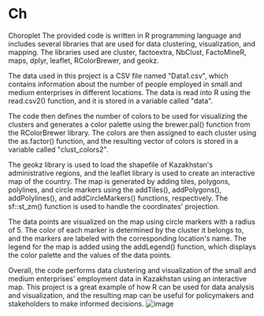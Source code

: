 # Ch
Choroplet
The provided code is written in R programming language and includes several libraries that are used for data clustering, visualization, and mapping. The libraries used are cluster, factoextra, NbClust, FactoMineR, maps, dplyr, leaflet, RColorBrewer, and geokz.

The data used in this project is a CSV file named "Data1.csv", which contains information about the number of people employed in small and medium enterprises in different locations. The data is read into R using the read.csv2() function, and it is stored in a variable called "data".

The code then defines the number of colors to be used for visualizing the clusters and generates a color palette using the brewer.pal() function from the RColorBrewer library. The colors are then assigned to each cluster using the as.factor() function, and the resulting vector of colors is stored in a variable called "clust_colors2".

The geokz library is used to load the shapefile of Kazakhstan's administrative regions, and the leaflet library is used to create an interactive map of the country. The map is generated by adding tiles, polygons, polylines, and circle markers using the addTiles(), addPolygons(), addPolylines(), and addCircleMarkers() functions, respectively. The sf::st_zm() function is used to handle the coordinates' projection.

The data points are visualized on the map using circle markers with a radius of 5. The color of each marker is determined by the cluster it belongs to, and the markers are labeled with the corresponding location's name. The legend for the map is added using the addLegend() function, which displays the color palette and the values of the data points.

Overall, the code performs data clustering and visualization of the small and medium enterprises' employment data in Kazakhstan using an interactive map. This project is a great example of how R can be used for data analysis and visualization, and the resulting map can be useful for policymakers and stakeholders to make informed decisions.
![image](https://user-images.githubusercontent.com/119506615/225395777-6b8840a4-b4cd-4de9-a0c6-2b90e355f71a.png)
